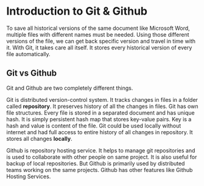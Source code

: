 # Introduction to Git & Github

To save all historical versions of the same document like Microsoft Word, multiple files with different names must be needed. Using those different versions of the file, we can get back specific version and travel in time with it. With Git, it takes care all itself. It stores every historical version of every file automatically.

## Git vs Github

Git and Github are two completely different things.

Git is distributed version-control system. It tracks changes in files in a folder called **repository**. It preserves history of all the changes in files. Git has own file structures. Every file is stored in a separated document and has unique hash. It is simply persistent hash map that stores key-value pairs. Key is a hash and value is content of the file. Git could be used locally without internet and had full access to entire history of all changes in repository. It stores all changes **locally**.

Github is repository hosting service. It helps to manage git repositories and is used to collaborate with other people on same project. It is also useful for backup of local repositories. But Github is primarily used by distributed teams working on the same projects. Github has other features like Github Hosting Services.
